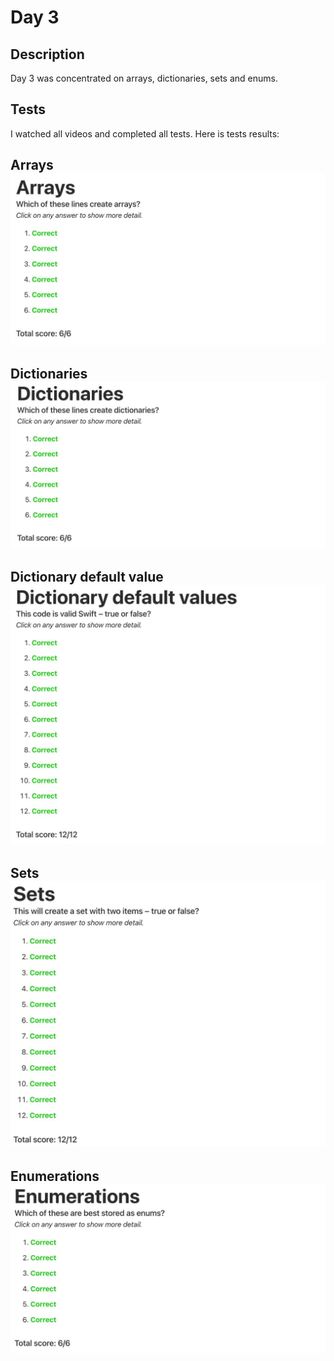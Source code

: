 # Day 3

## Description

Day 3 was concentrated on arrays, dictionaries, sets and enums.

## Tests

I watched all videos and completed all tests.
Here is tests results:

**Arrays**
![Arrays tests result](/Resources/Day_3/Results/Arrays.jpg)
------

**Dictionaries**
![Dictionaries tests result](/Resources/Day_3/Results/Dictionaries.jpg)
------

**Dictionary default value**
![Dictionary default value tests result](/Resources/Day_3/Results/Dictionary_default_value.jpg)
------

**Sets**
![Sets tests result](/Resources/Day_3/Results/Sets.jpg)
------

**Enumerations**
![Enumerations tests result](/Resources/Day_3/Results/Enumerations.jpg)
------